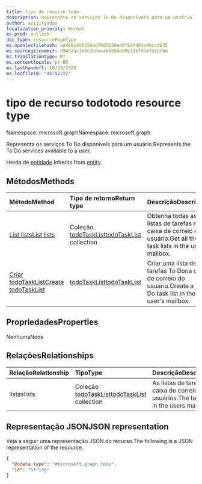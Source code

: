 ```yaml
---
title: tipo de recurso todo
description: Representa os serviços To Do disponíveis para um usuário.
author: avijityadav
localization_priority: Normal
ms.prod: outlook
doc_type: resourcePageType
ms.openlocfilehash: aa468c6d6556ad70d3650e40fb3fd01c46ccdb35
ms.sourcegitcommit: d9457ac1b8c2e8ac4b9604dd9e116fd547d2bfbb
ms.translationtype: MT
ms.contentlocale: pt-BR
ms.lasthandoff: 10/29/2020
ms.locfileid: "48797222"
---
```

# <a name="todo-resource-type"></a><span data-ttu-id="5d86b-103">tipo de recurso todo</span><span class="sxs-lookup"><span data-stu-id="5d86b-103">todo resource type</span></span>

<span data-ttu-id="5d86b-104">Namespace: microsoft.graph</span><span class="sxs-lookup"><span data-stu-id="5d86b-104">Namespace: microsoft.graph</span></span>

<span data-ttu-id="5d86b-105">Representa os serviços To Do disponíveis para um usuário.</span><span class="sxs-lookup"><span data-stu-id="5d86b-105">Represents the To Do services available to a user.</span></span>

<span data-ttu-id="5d86b-106">Herda de [entidade](../resources/entity.md).</span><span class="sxs-lookup"><span data-stu-id="5d86b-106">Inherits from [entity](../resources/entity.md).</span></span>

## <a name="methods"></a><span data-ttu-id="5d86b-107">Métodos</span><span class="sxs-lookup"><span data-stu-id="5d86b-107">Methods</span></span>
|<span data-ttu-id="5d86b-108">Método</span><span class="sxs-lookup"><span data-stu-id="5d86b-108">Method</span></span>|<span data-ttu-id="5d86b-109">Tipo de retorno</span><span class="sxs-lookup"><span data-stu-id="5d86b-109">Return type</span></span>|<span data-ttu-id="5d86b-110">Descrição</span><span class="sxs-lookup"><span data-stu-id="5d86b-110">Description</span></span>|
|:---|:---|:---|
|[<span data-ttu-id="5d86b-111">List lists</span><span class="sxs-lookup"><span data-stu-id="5d86b-111">List lists</span></span>](../api/todo-list-lists.md) | <span data-ttu-id="5d86b-112">Coleção [todoTaskList](todotasklist.md)</span><span class="sxs-lookup"><span data-stu-id="5d86b-112">[todoTaskList](todotasklist.md) collection</span></span> | <span data-ttu-id="5d86b-113">Obtenha todas as listas de tarefas na caixa de correio do usuário.</span><span class="sxs-lookup"><span data-stu-id="5d86b-113">Get all the task lists in the user's mailbox.</span></span> |
|[<span data-ttu-id="5d86b-114">Criar todoTaskList</span><span class="sxs-lookup"><span data-stu-id="5d86b-114">Create todoTaskList</span></span>](../api/todo-post-lists.md) | [<span data-ttu-id="5d86b-115">todoTaskList</span><span class="sxs-lookup"><span data-stu-id="5d86b-115">todoTaskList</span></span>](todotasklist.md) | <span data-ttu-id="5d86b-116">Criar uma lista de tarefas To Dona caixa de correio do usuário.</span><span class="sxs-lookup"><span data-stu-id="5d86b-116">Create a To Do task list in the user's mailbox.</span></span> |

## <a name="properties"></a><span data-ttu-id="5d86b-117">Propriedades</span><span class="sxs-lookup"><span data-stu-id="5d86b-117">Properties</span></span>
<span data-ttu-id="5d86b-118">Nenhuma</span><span class="sxs-lookup"><span data-stu-id="5d86b-118">None</span></span>

## <a name="relationships"></a><span data-ttu-id="5d86b-119">Relações</span><span class="sxs-lookup"><span data-stu-id="5d86b-119">Relationships</span></span>
|<span data-ttu-id="5d86b-120">Relação</span><span class="sxs-lookup"><span data-stu-id="5d86b-120">Relationship</span></span>|<span data-ttu-id="5d86b-121">Tipo</span><span class="sxs-lookup"><span data-stu-id="5d86b-121">Type</span></span>|<span data-ttu-id="5d86b-122">Descrição</span><span class="sxs-lookup"><span data-stu-id="5d86b-122">Description</span></span>|
|:---|:---|:---|
|<span data-ttu-id="5d86b-123">listas</span><span class="sxs-lookup"><span data-stu-id="5d86b-123">lists</span></span>|<span data-ttu-id="5d86b-124">Coleção [todoTaskList](../resources/todotasklist.md)</span><span class="sxs-lookup"><span data-stu-id="5d86b-124">[todoTaskList](../resources/todotasklist.md) collection</span></span>| <span data-ttu-id="5d86b-125">As listas de tarefas na caixa de correio dos usuários.</span><span class="sxs-lookup"><span data-stu-id="5d86b-125">The task lists in the users mailbox.</span></span> |

## <a name="json-representation"></a><span data-ttu-id="5d86b-126">Representação JSON</span><span class="sxs-lookup"><span data-stu-id="5d86b-126">JSON representation</span></span>
<span data-ttu-id="5d86b-127">Veja a seguir uma representação JSON do recurso.</span><span class="sxs-lookup"><span data-stu-id="5d86b-127">The following is a JSON representation of the resource.</span></span>
<!-- {
  "blockType": "resource",
  "keyProperty": "id",
  "@odata.type": "microsoft.graph.todo",
  "baseType": "microsoft.graph.entity",
  "openType": false
}
-->
``` json
{
  "@odata.type": "#microsoft.graph.todo",
  "id": "String"
}
```



